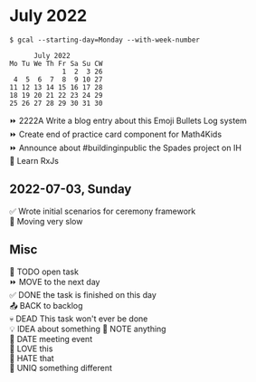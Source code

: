 July 2022
=========
 
    $ gcal --starting-day=Monday --with-week-number

          July 2022
    Mo Tu We Th Fr Sa Su CW
                 1  2  3 26
     4  5  6  7  8  9 10 27
    11 12 13 14 15 16 17 28
    18 19 20 21 22 23 24 29
    25 26 27 28 29 30 31 30

⏩ 2222A Write a blog entry about this Emoji Bullets Log system  
⏩ Create end of practice card component for Math4Kids  
⏩ Announce about #buildinginpublic the Spades project on IH  
🔲 Learn RxJs

2022-07-03, Sunday
------------------

✅ Wrote initial scenarios for ceremony framework  
🙁 Moving very slow

Misc
----

🔲 TODO open task  
⏩ MOVE to the next day  
✅ DONE the task is finished on this day  
📤 BACK to backlog  
💀 DEAD This task won't ever be done  
💡 IDEA about something
📌 NOTE anything  
📅 DATE meeting event  
🙂 LOVE this  
🙁 HATE that  
🦄 UNIQ something different  